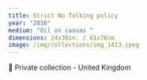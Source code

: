 ```yaml
---
title: Strict No Talking policy
year: "2016"
medium: "Oil on canvas "
dimensions: 24x30in. / 61x76cm
image: /img/collections/img_1413.jpeg
---
```

🔴 Private collection - United Kingdom 
